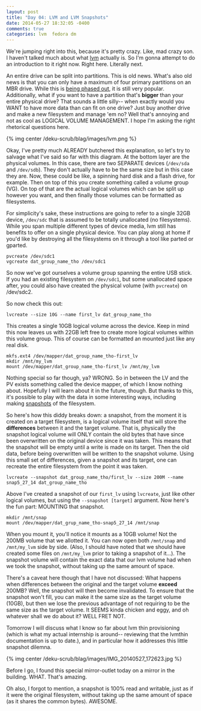 ```yaml
---
layout: post
title: "Day 04: LVM and LVM Snapshots"
date: 2014-05-27 18:32:05 -0400
comments: true
categories: lvm  fedora dm
---
```

We're jumping right into this, because it's pretty crazy. Like, mad crazy son. I haven't talked much about what [lvm](http://en.wikipedia.org/wiki/Logical_volume_management) actually is. So I'm gonna attempt to do an introduction to it right now. Right here. Literally next. 

An entire drive can be split into partitions. This is old news. What's also old news is that you can only have a maximum of four primary partitions on an MBR drive. While this is [being phased out](http://en.wikipedia.org/wiki/GUID_Partition_Table), it is still very popular. Additionally, what if you want to have a partition that's **bigger** than your entire physical drive? That sounds a little silly-- when exactly would you WANT to have more data than can fit on one drive? Just buy another drive and make a new filesystem and manage 'em no? Well that's annoying and not as cool as LOGICAL VOLUME MANAGEMENT. I hope I'm asking the right rhetorical questions here.

{% img center /deku-scrub/blag/images/lvm.png %}

Okay, I've pretty much ALREADY butchered this explanation, so let's try to salvage what I've said so far with this diagram. At the bottom layer are the physical volumes. In this case, there are two SEPARATE devices (```/dev/sda``` and ```/dev/sdb```). They don't actually have to be the same size but in this case they are. Now, these could be like, a spinning hard disk and a flash drive, for example. Then on top of this you create something called a volume group (VG). On top of that are the actual logical volumes which can be split up however you want, and then finally those volumes can be formatted as filesystems.

For simplicity's sake, these instructions are going to refer to a single 32GB device, ```/dev/sdc``` that is assumed to be totally unallocated (no filesystems). While you span multiple different types of device media, lvm still has benefits to offer on a single physical device. You can play along at home if you'd like by destroying all the filesystems on it through a tool like parted or gparted.

```
pvcreate /dev/sdc1
vgcreate dat_group_name_tho /dev/sdc1
```

So now we've got ourselves a volume group spanning the entire USB stick. If you had an existing filesystem on ```/dev/sdc1```, but some unallocated space after, you could also have created the physical volume (with ```pvcreate```) on /dev/sdc2.

So now check this out:
```
lvcreate --size 10G --name first_lv dat_group_name_tho
```

This creates a single 10GB logical volume across the device. Keep in mind this now leaves us with 22GB left free to create more logical volumes within this volume group. This of course can be formatted an mounted just like any real disk.
```
mkfs.ext4 /dev/mapper/dat_group_name_tho-first_lv
mkdir /mnt/my_lvm
mount /dev/mapper/dat_group_name_tho-first_lv /mnt/my_lvm
```

Nothing special so far though, ya? WRONG. So in between the LV and the PV exists something called the device mapper, of which I know nothing about. Hopefully I will learn about it in the future, though. But thanks to this, it's possible to play with the data in some interesting ways, including making [snapshots](http://en.wikipedia.org/wiki/Snapshot_(computer_storage)) of the filesystem.

So here's how this diddy breaks down: a snapshot, from the moment it is created on a target filesystem, is a logical volume itself that will store the **differences** between it and the target volume. That is, physically the snapshot logical volume will ONLY contain the old bytes that have since been overwritten on the original device since it was taken. This means that the snapshot will be empty until a write is made on its target. Then the old data, before being overwritten will be written to the snapshot volume. Using this small set of differences, given a snapshot and its target, one can recreate the entire filesystem from the point it was taken.

```
lvcreate --snapshot dat_group_name_tho/first_lv --size 200M --name snap5_27_14 dat_group_name_tho
```

Above I've created a snapshot of our ```first_lv``` using ```lvcreate```, just like other logical volumes, but using the ```--snapshot [target]``` argument. Now here's the fun part: MOUNTING that snapshot.

```
mkdir /mnt/snap
mount /dev/mapper/dat_grup_name_tho-snap5_27_14 /mnt/snap
```
When you mount it, you'll notice it mounts as a 10GB volume! Not the 200MB volume that we allotted it. You can now open both ```/mnt/snap``` and ```/mnt/my_lvm``` side by side. (Also, I should have noted that we should have created some files on ```/mnt/my_lvm``` prior to taking a snapshot of it...). The snapshot volume will contain the exact data that our lvm volume had when we took the snapshot, without taking up the same amount of space.

There's a caveat here though that I have not discussed: What happens when differences between the original and the target volume **exceed** 200MB? Well, the snapshot will then become invalidated. To ensure that the snapshot won't fill, you can make it the same size as the target volume (10GB), but then we lose the previous advantage of not requiring to be the same size as the target volume. It SEEMS kinda chicken and eggy, and oh whatever shall we do about it? WELL FRET NOT. 

Tomorrow I will discuss what I know so far about lvm thin provisioning (which is what my actual internship is around-- reviewing that the lvmthin documentation is up to date.), and in particular how it addresses this little snapshot dilemna.

{% img center /deku-scrub/blag/images/IMG_20140527_172623.jpg %}

Before I go, I found this special mirror-outlet today on a mirror in the building. WHAT. That's amazing.

Oh also, I forgot to mention, a snapshot is 100% read and writable, just as if it were the original filesystem, without taking up the same amount of space (as it shares the common bytes). AWESOME.